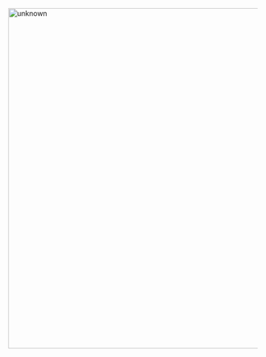 <img width="700" height="688" alt="unknown" src="https://github.com/user-attachments/assets/c8ef8e05-3646-44ff-bfc4-1158118a9f90" />

<!--
**0xSynchrxnized/0xSynchrxnized** is a ✨ _special_ ✨ repository because its `README.md` (this file) appears on your GitHub profile.

Here are some ideas to get you started:

- 🔭 I’m currently working on ...
- 🌱 I’m currently learning ...
- 👯 I’m looking to collaborate on ...![Uploading unknown.png…]()

- 🤔 I’m looking for help with ...
- 💬 Ask me about ...
- 📫 How to reach me: ...
- 😄 Pronouns: ...
- ⚡ Fun fact: ...
-->
